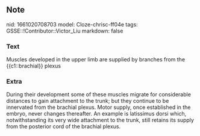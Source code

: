 ## Note
nid: 1661020708703
model: Cloze-chrisc-ff04e
tags: GSSE::!Contributor::Victor_Liu
markdown: false

### Text
Muscles developed in the upper limb are supplied by branches from the {{c1::brachial}} plexus

### Extra
During their development some of these muscles migrate for considerable distances to gain attachment to the trunk; but they continue to be innervated from the brachial plexus. Motor supply, once established in the embryo, never changes thereafter. An example is latissimus dorsi which, notwithstanding its very wide attachment to the trunk, still retains its supply from the posterior cord of the brachial plexus.
